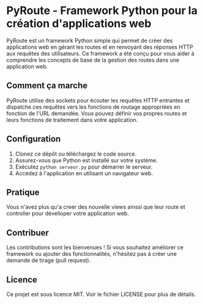 # PyRoute - Framework Python pour la création d'applications web

PyRoute est un framework Python simple qui permet de créer des applications web en gérant les routes et en renvoyant des réponses HTTP aux requêtes des utilisateurs. Ce framework a été conçu pour vous aider à comprendre les concepts de base de la gestion des routes dans une application web.

## Comment ça marche

PyRoute utilise des sockets pour écouter les requêtes HTTP entrantes et dispatche ces requêtes vers les fonctions de routage appropriées en fonction de l'URL demandée. Vous pouvez définir vos propres routes et leurs fonctions de traitement dans votre application.

## Configuration

1. Clonez ce dépôt ou téléchargez le code source.
2. Assurez-vous que Python est installé sur votre système.
3. Exécutez `python serveur.py` pour démarrer le serveur.
4. Accédez à l'application en utilisant un navigateur web.

## Pratique

Vous n'avez plus qu'a creer des nouvelle views ainssi que leur route et controller pour dévelloper votre application web.

## Contribuer
Les contributions sont les bienvenues ! Si vous souhaitez améliorer ce framework ou ajouter des fonctionnalités, n'hésitez pas à créer une demande de tirage (pull request).

## Licence
Ce projet est sous licence MIT. Voir le fichier LICENSE pour plus de détails.
